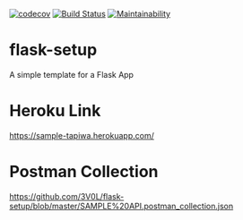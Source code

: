 [![codecov](https://codecov.io/gh/3V0L/flask-setup/branch/master/graph/badge.svg)](https://codecov.io/gh/3V0L/flask-setup) [![Build Status](https://travis-ci.org/3V0L/flask-setup.svg?branch=master)](https://travis-ci.org/3V0L/flask-setup) [![Maintainability](https://api.codeclimate.com/v1/badges/4779b3eab1272993f05d/maintainability)](https://codeclimate.com/github/3V0L/flask-setup/maintainability)

# flask-setup
A simple template for a Flask App

# Heroku Link 
https://sample-tapiwa.herokuapp.com/

# Postman Collection
https://github.com/3V0L/flask-setup/blob/master/SAMPLE%20API.postman_collection.json
